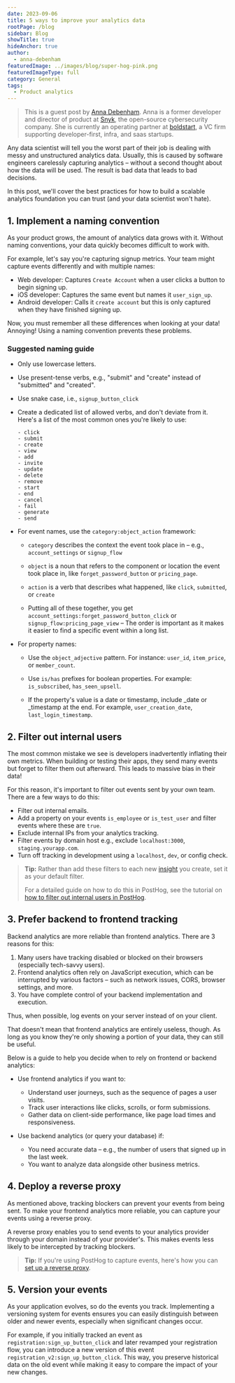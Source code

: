 ```yaml
---
date: 2023-09-06
title: 5 ways to improve your analytics data
rootPage: /blog
sidebar: Blog
showTitle: true
hideAnchor: true
author:
  - anna-debenham
featuredImage: ../images/blog/super-hog-pink.png
featuredImageType: full
category: General
tags:
  - Product analytics
---
```


> This is a guest post by [Anna Debenham](https://www.linkedin.com/in/anna-debenham/). Anna is a former developer and director of product at [Snyk](https://snyk.io/), the open-source cybersecurity company. She is currently an operating partner at [boldstart](https://boldstart.vc/), a VC firm supporting developer-first, infra, and saas startups. 

Any data scientist will tell you the worst part of their job is dealing with messy and unstructured analytics data. Usually, this is caused by software engineers carelessly capturing analytics – without a second thought about how the data will be used. The result is bad data that leads to bad decisions.

In this post, we'll cover the best practices for how to build a scalable analytics foundation you can trust (and your data scientist won't hate).

## 1. Implement a naming convention

As your product grows, the amount of analytics data grows with it. Without naming conventions, your data quickly becomes difficult to work with. 

For example, let's say you're capturing signup metrics. Your team might capture events differently and with multiple names: 

- Web developer: Captures `Create Account` when a user clicks a button to begin signing up.
- iOS developer: Captures the same event but names it `user_sign_up`.
- Android developer: Calls it `create account` but this is only captured when they have finished signing up.

Now, you must remember all these differences when looking at your data! Annoying! Using a naming convention prevents these problems. 

### Suggested naming guide

- Only use lowercase letters.

- Use present-tense verbs, e.g., "submit" and "create" instead of "submitted" and "created".

- Use snake case, i.e., `signup_button_click`

- Create a dedicated list of allowed verbs, and don't deviate from it. Here's a list of the most common ones you're likely to use:
  ```
  - click
  - submit
  - create
  - view
  - add
  - invite
  - update
  - delete
  - remove
  - start
  - end
  - cancel
  - fail
  - generate
  - send
  ```

- For event names, use the `category:object_action` framework:

  - `category` describes the context the event took place in – e.g., `account_settings` or `signup_flow` 

  - `object` is a noun that refers to the component or location the event took place in, like `forget_password_button` or `pricing_page`.

  - `action` is a verb that describes what happened, like `click`, `submitted`, or `create`

  - Putting all of these together, you get `account_settings:forget_password_button_click` or `signup_flow:pricing_page_view` – The order is important as it makes it easier to find a specific event within a long list.

- For property names:

  - Use the `object_adjective` pattern. For instance: `user_id`, `item_price`, or `member_count`.

  - Use `is/has` prefixes for boolean properties. For example: `is_subscribed`, `has_seen_upsell`.

  - If the property's value is a date or timestamp, include _date or _timestamp at the end. For example, `user_creation_date`, `last_login_timestamp`.

## 2. Filter out internal users

The most common mistake we see is developers inadvertently inflating their own metrics. When building or testing their apps, they send many events but forget to filter them out afterward. This leads to massive bias in their data!

For this reason, it's important to filter out events sent by your own team. There are a few ways to do this:

- Filter out internal emails.
- Add a property on your events `is_employee` or `is_test_user` and filter events where these are `true`.
- Exclude internal IPs from your analytics tracking.
- Filter events by domain host e.g., exclude `localhost:3000`, `staging.yourapp.com`.
- Turn off tracking in development using a `localhost`, `dev`, or config check.

> **Tip:** Rather than add these filters to each new [insight](/docs/product-analytics/insights) you create, set it as your default filter.
> 
> For a detailed guide on how to do this in PostHog, see the tutorial on [how to filter out internal users in PostHog](/tutorials/filter-internal-users).

## 3. Prefer backend to frontend tracking

Backend analytics are more reliable than frontend analytics. There are 3 reasons for this:

1. Many users have tracking disabled or blocked on their browsers (especially tech-savvy users).
2. Frontend analytics often rely on JavaScript execution, which can be interrupted by various factors – such as network issues, CORS, browser settings, and more.
3. You have complete control of your backend implementation and execution.

Thus, when possible, log events on your server instead of on your client.

That doesn't mean that frontend analytics are entirely useless, though. As long as you know they're only showing a portion of your data, they can still be useful. 

Below is a guide to help you decide when to rely on frontend or backend analytics:

- Use frontend analytics if you want to:
  - Understand user journeys, such as the sequence of pages a user visits.
  - Track user interactions like clicks, scrolls, or form submissions.
  - Gather data on client-side performance, like page load times and responsiveness.

- Use backend analytics (or query your database) if:
  - You need accurate data – e.g., the number of users that signed up in the last week.
  - You want to analyze data alongside other business metrics.

## 4. Deploy a reverse proxy

As mentioned above, tracking blockers can prevent your events from being sent. To make your frontend analytics more reliable, you can capture your events using a reverse proxy.

A reverse proxy enables you to send events to your analytics provider through your domain instead of your provider's. This makes events less likely to be intercepted by tracking blockers.

> **Tip:** If you're using PostHog to capture events, here's how you can [set up a reverse proxy](/docs/advanced/proxy).

## 5. Version your events

As your application evolves, so do the events you track. Implementing a versioning system for events ensures you can easily distinguish between older and newer events, especially when significant changes occur.

For example, if you initially tracked an event as `registration:sign_up_button_click` and later revamped your registration flow, you can introduce a new version of this event `registration_v2:sign_up_button_click`. This way, you preserve historical data on the old event while making it easy to compare the impact of your new changes.

